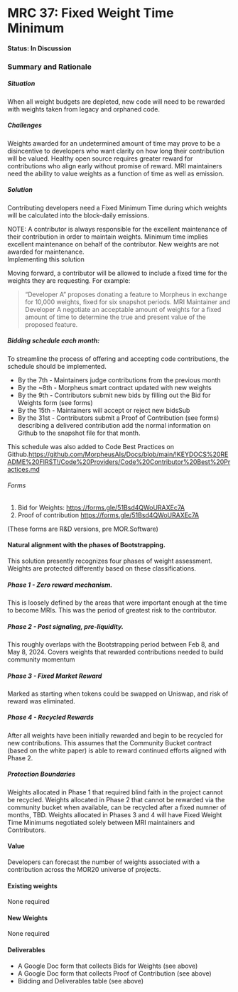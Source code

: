 # MRC 37: Fixed Weight Time Minimum 
#### Status: In Discussion
### Summary and Rationale
##### Situation
When all weight budgets are depleted, new code will need to be rewarded with weights taken from legacy and orphaned code.
##### Challenges 
Weights awarded for an undetermined amount of time may prove to be a disincentive to developers who want clarity on how long their contribution will be valued.
Healthy open source requires greater reward for contributions who align early without promise of reward.
MRI maintainers need the ability to value weights as a function of time as well as emission. 
##### Solution 
Contributing developers need a Fixed Minimum Time during which weights will be calculated into the block-daily emissions.

NOTE:  A contributor is always responsible for the excellent maintenance of their contribution in order to maintain weights.  Minimum time implies excellent maintenance on behalf of the contributor.  New weights are not awarded for maintenance.    
Implementing this solution 

Moving forward, a contributor will be allowed to include a fixed time for the weights they are requesting. For example:

> “Developer A” proposes donating a feature to Morpheus in exchange for 10,000 weights, fixed for six snapshot periods.
> MRI Maintainer and Developer A negotiate an acceptable amount of weights for a fixed amount of time to determine the true and present value of the proposed feature. 

##### Bidding schedule each month:
To streamline the process of offering and accepting code contributions, the schedule should be implemented.

- By the 7th - Maintainers judge contributions from the previous month
- By the ~8th - Morpheus smart contract updated with new weights
- By the 9th - Contributors submit new bids by filling out the Bid for Weights form (see forms) 
- By the 15th - Maintainers will accept or reject new bidsSub
- By the 31st - Contributors submit a Proof of Contribution (see forms) describing a delivered contribution add the normal information on Github to the snapshot file for that month.

This schedule was also added to Code Best Practices on Github.https://github.com/MorpheusAIs/Docs/blob/main/!KEYDOCS%20README%20FIRST!/Code%20Providers/Code%20Contributor%20Best%20Practices.md

###### Forms
1. Bid for Weights:  https://forms.gle/51Bsd4QWoURAXEc7A
2. Proof of contribution  https://forms.gle/51Bsd4QWoURAXEc7A
   
(These forms are R&D versions, pre MOR.Software)

#### Natural alignment with the phases of Bootstrapping. 

This solution presently recognizes four phases of weight assessment.  Weights are protected differently based on these classifications.

##### Phase 1 - Zero reward mechanism.  
This is loosely defined by the areas that were important enough at the time to become MRIs. This was the  period of greatest risk to the contributor.

##### Phase 2 - Post signaling, pre-liquidity.  
This roughly overlaps with the Bootstrapping period between Feb 8, and May 8, 2024. Covers weights that rewarded contributions needed to build community momentum

##### Phase 3 - Fixed Market Reward
Marked as starting when tokens could be swapped on Uniswap, and risk of reward was eliminated.

##### Phase 4 - Recycled Rewards
After all weights have been initially rewarded and begin to be recycled for new contributions. This assumes that the Community Bucket contract (based on the white paper)  is able to reward continued efforts aligned with Phase 2.

##### Protection Boundaries
Weights allocated in Phase 1 that required blind faith in the project cannot be recycled. Weights allocated in Phase 2 that cannot be rewarded via the community bucket when available, can be recycled after a fixed numner of months, TBD. Weights allocated in Phases 3 and 4 will have Fixed Weight Time Minimums negotiated solely between MRI maintainers and Contributors.

#### Value
Developers can forecast the number of weights associated with a contribution across the MOR20 universe of projects.
#### Existing weights
None required
#### New Weights
None required
#### Deliverables
- A Google Doc form that collects Bids for Weights (see above)
- A Google Doc form that collects Proof of Contribution (see above)
- Bidding and Deliverables table (see above)
